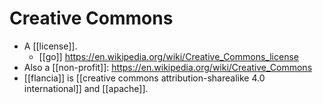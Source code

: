# Creative Commons

- A [[license]].
  - [[go]] https://en.wikipedia.org/wiki/Creative_Commons_license
- Also a [[non-profit]]: https://en.wikipedia.org/wiki/Creative_Commons
- [[flancia]] is [[creative commons attribution-sharealike 4.0 international]] and [[apache]].


